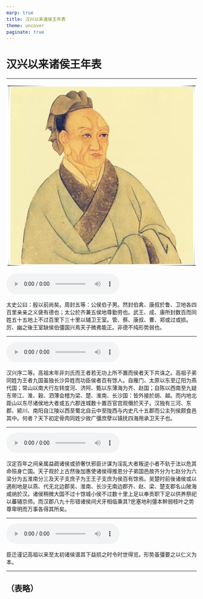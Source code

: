 ```yaml
---
marp: true
title: 汉兴以来诸侯王年表
theme: uncover
paginate: true
---
```


# 汉兴以来诸侯王年表

---

![bg left](assets/images/simaqian.webp)

![](assets/audios/017/1.mp3)

太史公曰：殷以前尚矣。周封五等：公侯伯子男。然封伯禽、康叔於鲁、卫地各四百里亲亲之义襃有德也；太公於齐兼五侯地尊勤劳也。武王、成、康所封数百而同姓五十五地上不过百里下三十里以辅卫王室。管、蔡、康叔、曹、郑或过或损。厉、幽之後王室缺侯伯彊国兴焉天子微弗能正。非德不纯形势弱也。

---

![](assets/audios/017/2.mp3)

汉兴序二等。高祖末年非刘氏而王者若无功上所不置而侯者天下共诛之。高祖子弟同姓为王者九国虽独长沙异姓而功臣侯者百有馀人。自雁门、太原以东至辽阳为燕代国；常山以南大行左转度河、济阿、甄以东薄海为齐、赵国；自陈以西南至九疑东带江、淮、穀、泗薄会稽为梁、楚、淮南、长沙国：皆外接於胡、越。而内地北距山以东尽诸侯地大者或五六郡连城数十置百官宫观僭於天子。汉独有三河、东郡、颍川、南阳自江陵以西至蜀北自云中至陇西与内史凡十五郡而公主列侯颇食邑其中。何者？天下初定骨肉同姓少故广彊庶孽以镇抚四海用承卫天子也。

---

![](assets/audios/017/3.mp3)

汉定百年之间亲属益疏诸侯或骄奢忕邪臣计谋为淫乱大者叛逆小者不轨于法以危其命殒身亡国。天子观於上古然後加惠使诸侯得推恩分子弟国邑故齐分为七赵分为六梁分为五淮南分三及天子支庶子为王王子支庶为侯百有馀焉。吴楚时前後诸侯或以適削地是以燕、代无北边郡吴、淮南、长沙无南边郡齐、赵、梁、楚支郡名山陂海咸纳於汉。诸侯稍微大国不过十馀城小侯不过数十里上足以奉贡职下足以供养祭祀以蕃辅京师。而汉郡八九十形错诸侯间犬牙相临秉其?戹塞地利彊本幹弱枝叶之势尊卑明而万事各得其所矣。

---

![](assets/audios/017/4.mp3)

臣迁谨记高祖以来至太初诸侯谱其下益损之时令时世得览。形势虽彊要之以仁义为本。

---

## （表略）